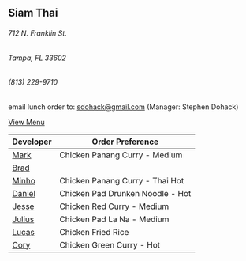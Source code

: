 ## Siam Thai
###### 712 N. Franklin St.
###### Tampa, FL 33602
###### (813) 229-9710

email lunch order to: sdohack@gmail.com
(Manager: Stephen Dohack)

[View Menu](http://www.si-am-thairestaurant.com/lunch-menu/)



Developer                                           | Order Preference
----------------------------------------------------|---------------------
[Mark](http://github.com/mark-smithtb)              | Chicken Panang Curry - Medium
[Brad](https://github.com/bradreed)                 | 
[Minho](https://github.com/minhochoi)               | Chicken Panang Curry - Thai Hot
[Daniel](https://github.come/dtartaglia)            | Chicken Pad Drunken Noodle - Hot
[Jesse](https://github.com/jessecurry)              | Chicken Red Curry - Medium
[Julius](https://github.com/)                       | Chicken Pad La Na - Medium
[Lucas](https://github.com/)                        | Chicken Fried Rice
[Cory](https://github.com/khaladin)                 | Chicken Green Curry - Hot

